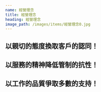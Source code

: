 ```yaml
---
name: 經營理念
title: 經營理念
heading: 經營理念
image_path: /images/items/經營理念0.jpg
---
```


## 以親切的態度換取客戶的認同！

## 以服務的精神降低管制的抗性！

## 以工作的品質爭取多數的支持！

